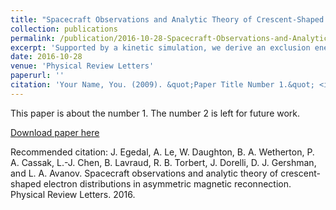 ```yaml
---
title: "Spacecraft Observations and Analytic Theory of Crescent-Shaped Electron Distributions in Asymmetric Magnetic Reconnection"
collection: publications
permalink: /publication/2016-10-28-Spacecraft-Observations-and-Analytic-Theory-of-Crescent-Shaped
excerpt: 'Supported by a kinetic simulation, we derive an exclusion energy parameter EX providing a lower kinetic energy bound for an electron to cross from one inflow region to the other during magnetic reconnection. As by a Maxwell demon, only high-energy electrons are permitted to cross the inner reconnection region, setting the electron distribution function observed along the low-density side separatrix during asymmetric reconnection. The analytic model accounts for the two distinct flavors of crescent-shaped electron distributions observed by spacecraft in a thin boundary layer along the low-density separatrix.'
date: 2016-10-28
venue: 'Physical Review Letters'
paperurl: ''
citation: 'Your Name, You. (2009). &quot;Paper Title Number 1.&quot; <i>Journal 1</i>. 1(1).'
---
```

This paper is about the number 1. The number 2 is left for future work.

[Download paper here](https://journals.aps.org/prl/abstract/10.1103/PhysRevLett.117.185101)

Recommended citation: J. Egedal, A. Le, W. Daughton, B. A. Wetherton, P. A. Cassak, L.-J. Chen, B. Lavraud, R. B. Torbert, J. Dorelli, D. J. Gershman, and L. A. Avanov. Spacecraft observations and analytic theory of crescent-shaped electron distributions in asymmetric magnetic reconnection. Physical Review Letters. 2016.